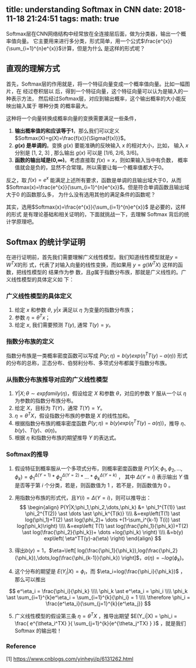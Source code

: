 title: understanding Softmax in CNN
date: 2018-11-18 21:24:51
tags:
math: true
---

Softmax层在CNN网络结构中经常放在全连接层后面，做为分类器，输出一个概率值向量。
它主要用来进行多分类，形式简单，用一个公式$\frac{e^{x}}{\sum_{i=1}^{n}e^{x}}$计算，但是为什么
是这样的形式呢？

## 直观的理解方式

首先，Softmax层的作用就是，将一个特征向量变成一个概率值向量。比如一幅图片，在
经过卷积层以 后，得到一个特征向量，这个特征向量可以认为是输入的一种表示方法，
然后经过Softmax层，对应到输出概率，这个输出概率的大小能反映出输入属于 哪种分类
的概率最大。

这种将一个向量转换成概率向量的变换需要满足一些条件，

1. **输出概率值的和应该等于1**，那么我们可以定义
   $Softmax(X)=g(X)=\frac{f(x)}{\Sigma{f(x)}}$。
2. **$g(x)$ 是单调的**。变换 $g(x)$ 要能准确的反映输入 $x$ 的相对大小，比如，
   输入 $x$ 分别是 [1, 2, 3] , 那么输出 $g(x)$ 可以是 [1/6, 2/6, 3/6]。
3. **函数的输出域是(0,$\infty$)**。考虑直接取 $f(x)=x$，则如果输入当中有负数，
   概率值就会是负的，显然不合常理。所以需要让每一个概率值都大于0。

反之，取 $f(x)=e^x$ 能满足上述所有要求，函数是单调的且输出域大于0，从而
$Softmax(x)=\frac{e^{x}}{\sum_{i=1}^{n}e^{x}}$。但是符合单调函数且输出域大于0
的函数那么多， 为什么没有选用其他的满足条件的函数呢？

其实，选用$Softmax(x)=\frac{e^{x}}{\sum_{i=1}^{n}e^{x}}$ 是必要的，这样的形式
是有理论基础和相关证明的，下面就挑战一下，去理解 Softmax 背后的统计学原理吧。

## Softmax 的统计学证明
在进行证明前，首先我们需要理解广义线性模型。我们知道线性模型就是$y=W^TX$的形
式，代表了对输入向量的线性变换，而如果用 $y=g(W^TX)$ 这样的函数，把线性模型的
结果作为参 数，且$g$属于指数分布族，那就是广义线性的。广义线性模型的具体定义如
下：

### 广义线性模型的具体定义
1. 给定 $x$ 和参数 $\theta$, $y|x$ 满足以 $\eta$ 为变量的指数分布族；
2. 参数 $\eta=\theta^Tx$；
3. 给定 $x$, 我们需要预测 $T(y)$, 通常 $T(y)=y$。

### 指数分布族的定义
指数分布族是一类概率密度函数可以写成 $P(y;\eta) = b(y) exp(\eta^TT(y)-a(\eta))$
形式的分布的总称，正态分布、伯努利分布、多项式分布都属于指数分布族。

### 从指数分布族推导对应的广义线性模型
1. $Y|X;\theta \sim expfamily(\eta)$，假设给定 $X$ 和参数 $\theta$，对应的参数 $Y$ 服从一个以 $\eta$ 为参数的指数分布族分布。
2. 给定 $X$，目标为 $T(Y)$，通常 $T(Y)=Y$。
3. $\eta=\theta^TX$，假设指数分布族的参数是 $X$ 的线性加和。
4. 根据指数分布族的概率密度函数 $P(y;\eta)=b(y)exp(\eta^TT(y)-a(\eta))$，推导 $\eta$、$b(y)$、$T(y)$、$a(\eta)$。
5. 根据 $\eta$ 和指数分布族的期望推导 $Y$ 的表达式。

### Softmax的推导

1. 假设特征到概率服从一个多项式分布，则概率密度函数是
$P(Y|X;\phi_1,\phi_2,\dots,\phi_k)=\phi_1^{\Delta(Y=1)} \ast
\phi_2^{\Delta(Y=2)} \ast \dots \ast \phi_k^{\Delta(Y=k)}$ ， 其中
$\Delta(Y=i)$ 表示输出 $Y$ 值是否等于第 $i$ 个分类，若是，则函数值为 $1$
，若不是，则函数值为 $0$ 。

2. 用指数分布族的形式代，且$Y(i)=\Delta(Y=i)$，则可以推导出：
$$
\begin{align}
P(Y|X;\phi_1,\phi_2,\dots,\phi_k) &= \phi_1^{T(1)} \ast \phi_2^{T(2)} \ast \dots \ast \phi_k^{T(k)} \\\\
&=exp\left(T(1) \ast log(\phi_1)+T(2) \ast log(\phi_2)+ \dots +(1-\sum_i^{k-1} T(i)) \ast log(\phi_k)\right) \\\\
&=exp\left( T(1) \ast log(\frac{\phi_1}{\phi_k})+T(2) \ast log(\frac{\phi_2}{\phi_k})+ \dots +log(\phi_k) \right) \\\\
&=b(y) exp\left( \eta^TT(y)-a(\eta) \right)
\end{align}
$$

3. 得出$b(y)=1$，$\eta=\left[ log(\frac{\phi_1}{\phi_k}),log(\frac{\phi_2}{\phi_k}),\dots,log(\frac{\phi_{k-1}}{\phi_k}) \right]$，$a(\eta)=-log(\phi_k)$。

4. 这个分布的期望是 $E(Y_i|X)=\phi_i$，而 $\eta_i=log(\frac{\phi_i}{\phi_k})$ ，那么可以推出

$$
e^\eta_i = \frac{\phi_i}{\phi_k} \\\\
\phi_k \ast e^\eta_i = \phi_i \\\\
\phi_k \ast \sum_{i=1}^{k}e^\eta_i = \sum_{i=1}^{k}{\phi_i} = 1 \\\\
\therefore \phi_i = \frac{e^\eta_i}{\sum_{j=1}^{k}{e^\eta_j}}
$$

5. 广义线性模型的假设第三条 $\eta=\theta^TX$ ，推导出期望 $E(Y_i|X) = \phi_i =
\frac{ e^{\theta_i^TX} }{ \sum_{j=1}^{k}{e^{\theta_j^TX} } }$
，就是我们 Softmax 的输出啦！

### Reference
[1] https://www.cnblogs.com/yinheyi/p/6131262.html

